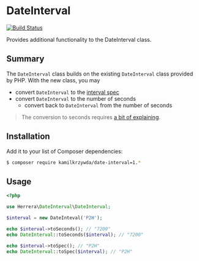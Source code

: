 DateInterval
============

[![Build Status](https://travis-ci.org/herrera-io/php-date-interval.png)](http://travis-ci.org/herrera-io/php-date-interval)

Provides additional functionality to the DateInterval class.

Summary
-------

The `DateInterval` class builds on the existing `DateInterval` class provided by PHP. With the new class, you may

- convert `DateInterval` to the [interval spec](http://php.net/manual/en/dateinterval.construct.php)
- convert `DateInterval` to the number of seconds
    - convert back to `DateInterval` from the number of seconds

> The conversion to seconds requires [a bit of explaining](https://github.com/herrera-io/php-date-interval/wiki/API#wiki-toSeconds).

Installation
------------

Add it to your list of Composer dependencies:

```sh
$ composer require kamilkrzywda/date-interval=1.*
```

Usage
-----

```php
<?php

use Herrera\DateInterval\DateInterval;

$interval = new DateInteval('P2H');

echo $interval->toSeconds(); // "7200"
echo DateInterval::toSeconds($interval); // "7200"

echo $interval->toSpec(); // "P2H"
echo DateInterval::toSpec($interval); // "P2H"
```

